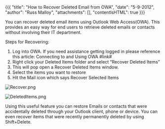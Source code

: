 {{{
  "title": "How to Recover Deleted Email from OWA",
  "date": "5-9-2012",
  "author": "Russ Malloy",
  "attachments": [],
  "contentIsHTML": true
}}}


<p>You can recover deleted email items using Outlook Web Access(OWA). This provides an easy way for end users to retrieve deleted emails or contacts without involving their IT department.</p>

<p>Steps for Recovering:</p>
<ol>
  <li>Log into OWA. If you need assistance getting logged in please reference this article: Connecting to and Using OWA #link#</li>
  <li>Right click your Deleted Items folder and select “Recover Deleted Items”</li>
  <li>This will pop open a Recover Deleted Items window.</li>
  <li>Select the items you want to restore</li>
  <li>Hit the Mail icon which says Recover Selected Items</li>
</ol>
<p><img src="https://t3n.zendesk.com/attachments/token/3ype2jw3pjil6rw/?name=Recover.png" alt="Recover.png" />
</p>
<p><img src="https://t3n.zendesk.com/attachments/token/bgdenhup0jdghje/?name=DeletedItems.png" alt="DeletedItems.png" />
</p>
<p>Using this useful feature you can restore Emails or contacts that were accidentally deleted through your Outlook client, phone or device. You can even recover items that were recently permanently deleted by using Shift+Delete.</p>